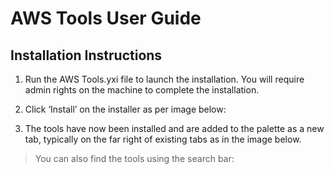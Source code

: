 # AWS Tools User Guide

## Installation Instructions

1.  Run the AWS Tools.yxi file to launch the installation. You will
    require admin rights on the machine to complete the installation.

2.  Click ‘Install’ on the installer as per image below:

3.  The tools have now been installed and are added to the palette as a
    new tab, typically on the far right of existing tabs as in the image
    below.

> You can also find the tools using the search bar:
